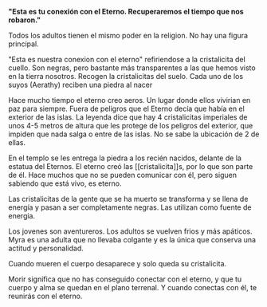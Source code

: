 
**"Esta es tu conexión con el Eterno. Recuperaremos el tiempo que nos robaron."** 

Todos los adultos tienen el mismo poder en la religion. No hay una figura principal.

"Esta es nuestra conexion con el eterno" refiriendose a la cristalicita del cuello. Son negras, pero bastante más transparentes a las que hemos visto en la tierra nosotros. 
Recogen la cristalicitas del suelo. Cada uno de los suyos (Aerathy) reciben una piedra al nacer

Hace mucho tiempo el eterno creo aeros. Un lugar donde ellos vivirian en paz para siempre. Fuera de peligros que el Eterno decía que había en el exterior de las islas. La leyenda dice que hay 4 cristalicitas imperiales de unos 4-5 metros de altura que les protege de los peligros del exterior, que impiden que nada salga o entre de las islas. No se sabe la ubicación de 2 de ellas. 

En el templo se les entrega la piedra a los recién nacidos, delante de la estatua del Eternos.  El eterno creó las [[cristalicita]]s, por lo que son parte de él. Hace muchos que no se pueden comunicar con él, pero siguen sabiendo que está vivo, es eterno. 

Las cristalicitas de la gente que se ha muerto se transforma y se llena de energía y pasan a ser completamente negras. Las utilizan como fuente de energia. 

Los jovenes son aventureros. Los adultos se vuelven frios y más apáticos. Myra es una adulta que no llevaba colgante y es la única que conserva una actitud y personalidad.

Cuando mueren el cuerpo desaparece y solo queda su cristalicita.

Morir significa que no has conseguido conectar con el eterno, y que tu cuerpo y alma se quedan en el plano terrenal. Y cuando conectas con él, te reunirás con el eterno.
